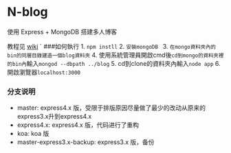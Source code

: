 N-blog
======

使用 Express + MongoDB 搭建多人博客  

教程见 [wiki](https://github.com/nswbmw/N-blog/wiki/_pages)
ˊ
###如何執行
1.
`npm instll`
2.
`安裝mongoDB ` 
3.
`在mongo資料夾內的bin的同層目錄建造一個blog資料夾`
4.
使用系統管理員開啟cmd後`cd到mongo的資料夾裡的bin內`輸入`mongod --dbpath ../blog`
5.
cd到clone的資料夾內輸入`node app`
6.
開啟瀏覽器`localhost:3000`


### 分支说明

- master: express4.x 版，受限于排版原因尽量做了最少的改动从原来的express3.x升到express4.x
- express4.x: express4.x 版，代码进行了重构
- koa: koa 版
- master-express3.x-backup: express3.x 版，备份
